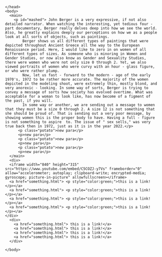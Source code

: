 

<html>
    <head>
      <title> 💻  Week 03</title>
      <!-- this is a comment. A human can read it but the browser can not. -->
		<link rel="stylesheet" type="text/css" href="theStyle.css">

    </head>
    <body>
      <main>
        <p id="mashed"> John Berger is a very expressive, if not also detailed narrator. When watching the interesting, yet tedious four - part documentary, Berger really delves deep into how we see the world. Also, he greatly explains deeply our perceptions on how we as a people look at all sorts of objects, such as paintings.
            Berger shows us all different types of paintings that were depicted throughout Ancient Greece all the way to the European Renaissance period. Here, I would like to zero in on women of all different types of sizes. As someone who is minoring in Women and Gender Studies, or now also know as Gender and Sexuality Studies, there were women who were not only size 0 through 2. Yet, we also viewed portraits of women who were curvy with an hour - glass figure, or who were rather plump.
            Now, let us fast - forward to the modern - age of the early 1970's, 1972 to be rather more accurate. The majority of the women depicted in the modeling shoot, were extremely thin, mostly blond, and very anorexic - looking. In some way of sorts, Berger is trying to convey a message of sorts how society has evolved overtime. What was acceptable for a woman to look like, has now become of a figment of the past, if you will.
            In some way or another, we are sending out a message to women that they must be a size 0 through 2. A size 12 is not something that she should be proud of. That is sending out a very poor message, by showing women this is the proper body to have. Having a full - figure is not something to aspire  to. The issue of " sex sells," was very true back then in 1972, just as it is in the year 2022.</p>  
          <p class="potato">new para</p>
          <p>new para</p>
          <p class="potato">new para</p>
          <p>new para</p>
          <p class="potato">new para</p>
          <p>new para</p>
      </main>
      <div>
      <iframe width="840" height="315" src="https://www.youtube.com/embed/C5COZJ-y7Vs" frameborder="0" allow="accelerometer; autoplay; clipboard-write; encrypted-media; gyroscope; picture-in-picture" allowfullscreen></iframe>
      <a href="something.html"> <p style="color:green;">this is a link!</p></a>
      <a href="something.html"> <p style="color:green;">this is a link!</p></a>
      <a href="something.html"> <p style="color:green;">this is a link!</p></a>
      <a href="something.html"> <p style="color:green;">this is a link!</p></a>
    </div>
      <div>      
        <a href="something.html"> this is a link!</a>
        <a href="something.html"> this is a link!</a>
        <a href="something.html"> this is a link!</a>      
        <a href="something.html"> this is a link!</a>
      </div>

    </body>
  </html>






